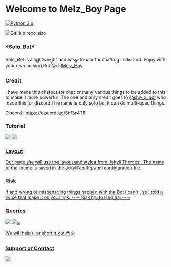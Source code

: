 # Welcome to Melz_Boy Page

[![Python 3.6](https://img.shields.io/badge/Python-3.6%20or%20newer-blue.svg)](https://www.python.org/downloads/release/python-360/)

![GitHub repo size](https://img.shields.io/github/repo-size/shivratna-dotcom/Solo_Bot)


### ⚡Solo_Bot⚡

Solo_Bot is a lightweight and easy-to-use for chatting
in discord. Enjoy with your own making Bot 😘👍[!Melz_Boy](https://telegra.ph/file/3c81adc3424bfd4e6b48e.jpg)

### Credit

I have made this chatbot for chat or many various things to be added to this 
to make it more powerful. The one and only credit
goes to [@shiv_a_bot](https://t.me/shiv_a_bot) who made this for discord.The
name is only solo but it can do multi-quad things.

Discord : https://discord.gg/Snf3r4T6



### Tutorial
<a href="https://youtu.be/vzMYnYpMmKE"><img src="https://img.shields.io/badge/logo=Youtube"></a>
<a href="https://youtu.be/vzMYnYpMmKE"><img src="https://img.shields.io/youtube/views/M2FQJq_sHp4?style=social">



### Layout
Our page site will use the layout and styles from
Jekyll Themes . The name of the theme is saved in the
Jekyll'config.ytml configuration file.


### Risk 

If and wrong or misbehaving things happen with the 
Bot I can't , so I told u twice that make it on your
risk.
         ---- Risk hai to Ishq hai ----


### Queries

<a href="https://discord.gg/Snf3r4T6"><img src="https://img.shields.io/badge/Join-Support%20Channel-red.svg?style=for-the-badge&logo=Discord"></a>
<a href="https://discord.gg/Snf3r4T6"><img src="https://img.shields.io/badge/Join-Support%20Server-blue.svg?style=for-the-badge&logo=Discord"><

 We will help u or short it out.😉👍



### Support or Contact

<a href="https://telegram.org/dlx"><img src="https://img.shields.io/badge/Join-Personal%20DM-red.svg?style=for-the-badge&logo=Telegram"></a>




